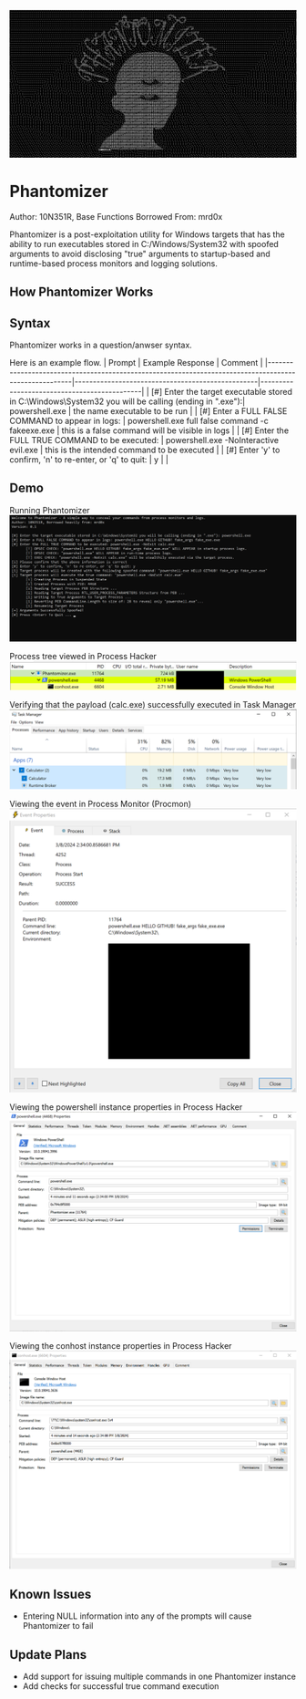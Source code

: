 ![alt text](https://github.com/10N351R/Phantomizer/blob/main/Phantomizer_logo.png)

# Phantomizer
Author: 10N351R, Base Functions Borrowed From: mrd0x

Phantomizer is a post-exploitation utility for Windows targets that has the ability to run executables stored in C:/Windows/System32 with spoofed arguments to avoid disclosing "true" arguments to startup-based and runtime-based process monitors and logging solutions.

## How Phantomizer Works

## Syntax
Phantomizer works in a question/anwser syntax.

Here is an example flow.
| Prompt                                                                                               | Example Response                                 | Comment                                     |
|------------------------------------------------------------------------------------------------------|--------------------------------------------------|---------------------------------------------|
| [#] Enter the target executable stored in C:\Windows\System32 you will be calling (ending in ".exe"):| powershell.exe                                   | the name executable to be run               |
| [#] Enter a FULL FALSE COMMAND to appear in logs:                                                    | powershell.exe full false command -c fakeexe.exe | this is a false command will be visible in logs       |
| [#] Enter the FULL TRUE COMMAND to be executed:                                                      | powershell.exe -NoInteractive evil.exe           | this is the intended command to be executed |
| [#] Enter 'y' to confirm, 'n' to re-enter, or 'q' to quit:                                           | y                                                |                                             |

## Demo
Running Phantomizer
![alt text](https://github.com/10N351R/Phantomizer/blob/main/Images/20240308173432.png)

Process tree viewed in Process Hacker
![alt text](https://github.com/10N351R/Phantomizer/blob/main/Images/20240308174445.png)

Verifying that the payload (calc.exe) successfully executed in Task Manager
![alt_text](https://github.com/10N351R/Phantomizer/blob/main/Images/20240308175114.png)

Viewing the event in Process Monitor (Procmon)
![alt_text](https://github.com/10N351R/Phantomizer/blob/main/Images/20240308173715.png)

Viewing the powershell instance properties in Process Hacker
![alt_text](https://github.com/10N351R/Phantomizer/blob/main/Images/20240308173923.png)

Viewing the conhost instance properties in Process Hacker
![alt_text](https://github.com/10N351R/Phantomizer/blob/main/Images/20240308174124.png)

## Known Issues
- Entering NULL information into any of the prompts will cause Phantomizer to fail

## Update Plans
- Add support for issuing multiple commands in one Phantomizer instance
- Add checks for successful true command execution
